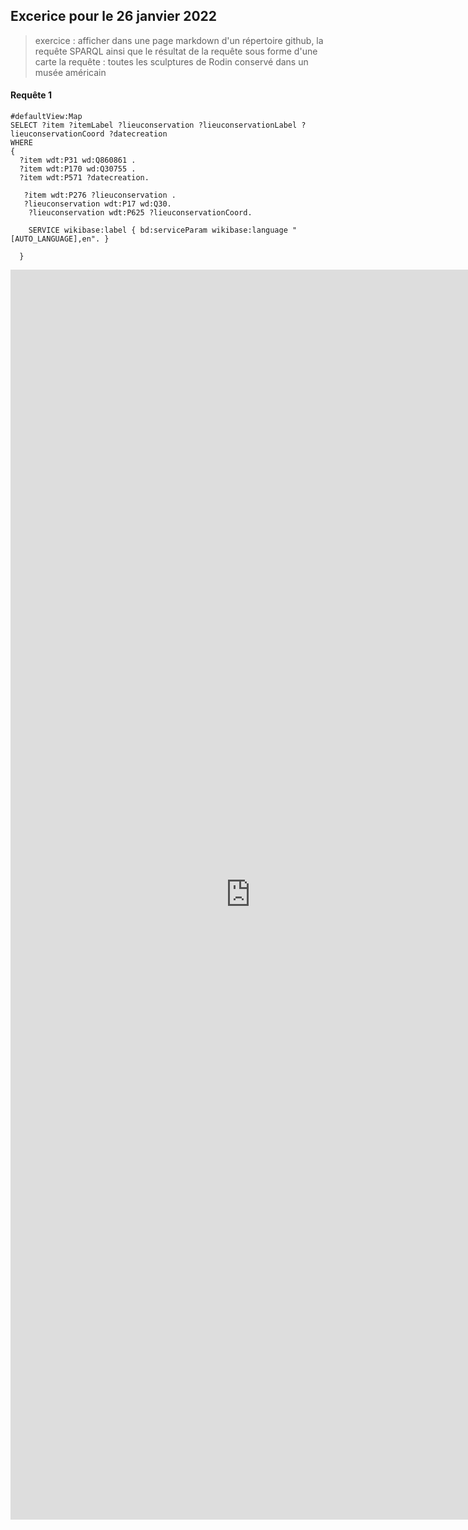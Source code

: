 ## Excerice pour le 26 janvier 2022

>  exercice : afficher dans une page markdown d'un répertoire github, la requête SPARQL ainsi que le résultat de la requête sous forme d'une carte 
>  la requête : toutes les sculptures de Rodin conservé dans un musée américain

#### Requête 1

````sparql
#defaultView:Map
SELECT ?item ?itemLabel ?lieuconservation ?lieuconservationLabel ?lieuconservationCoord ?datecreation
WHERE
{
  ?item wdt:P31 wd:Q860861 .
  ?item wdt:P170 wd:Q30755 .
  ?item wdt:P571 ?datecreation.

   ?item wdt:P276 ?lieuconservation .
   ?lieuconservation wdt:P17 wd:Q30. 
    ?lieuconservation wdt:P625 ?lieuconservationCoord.

    SERVICE wikibase:label { bd:serviceParam wikibase:language "[AUTO_LANGUAGE],en". }

  }
````
<iframe style="width: 80vw; height: 50vh; border: none;" src="https://query.wikidata.org/embed.html#%23defaultView%3AMap%0ASELECT%20%3Fitem%20%3FitemLabel%20%3Flieuconservation%20%3FlieuconservationLabel%20%3FlieuconservationCoord%20%3Fdatecreation%0AWHERE%0A%7B%0A%20%20%3Fitem%20wdt%3AP31%20wd%3AQ860861%20.%0A%20%20%3Fitem%20wdt%3AP170%20wd%3AQ30755%20.%0A%20%20%3Fitem%20wdt%3AP571%20%3Fdatecreation.%0A%0A%20%20%20%3Fitem%20wdt%3AP276%20%3Flieuconservation%20.%0A%20%20%20%3Flieuconservation%20wdt%3AP17%20wd%3AQ30.%20%0A%20%20%20%20%3Flieuconservation%20wdt%3AP625%20%3FlieuconservationCoord.%0A%0A%20%20%20%20SERVICE%20wikibase%3Alabel%20%7B%20bd%3AserviceParam%20wikibase%3Alanguage%20%22%5BAUTO_LANGUAGE%5D%2Cen%22.%20%7D%0A%0A%20%20%7D" referrerpolicy="origin" sandbox="allow-scripts allow-same-origin allow-popups" ></iframe>
